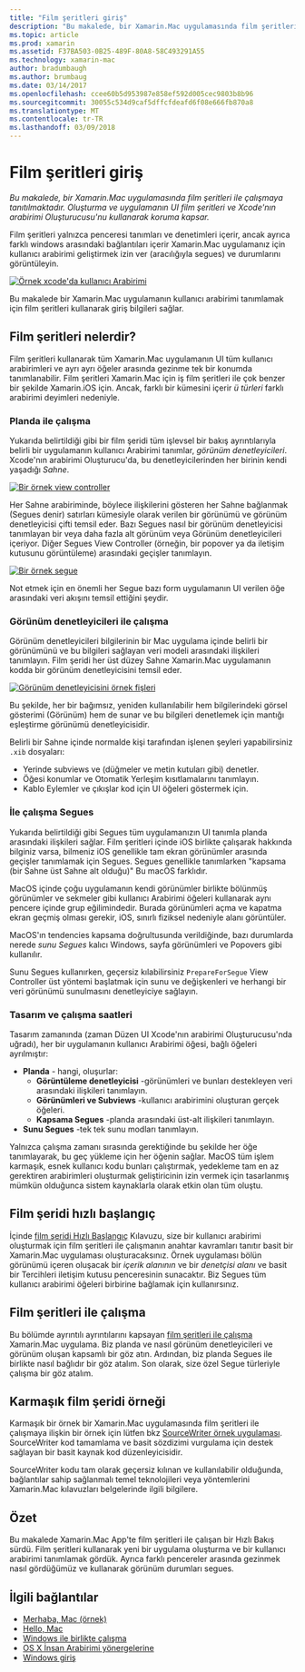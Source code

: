```yaml
---
title: "Film şeritleri giriş"
description: "Bu makalede, bir Xamarin.Mac uygulamasında film şeritleri ile çalışmaya tanıtılmaktadır. Oluşturma ve uygulamanın UI film şeritleri ve Xcode'nın arabirimi Oluşturucusu'nu kullanarak koruma kapsar."
ms.topic: article
ms.prod: xamarin
ms.assetid: F37BA503-0B25-489F-80A8-58C493291A55
ms.technology: xamarin-mac
author: bradumbaugh
ms.author: brumbaug
ms.date: 03/14/2017
ms.openlocfilehash: ccee60b5d953987e858ef592d005cec9803b8b96
ms.sourcegitcommit: 30055c534d9caf5dffcfdeafd6f08e666fb870a8
ms.translationtype: MT
ms.contentlocale: tr-TR
ms.lasthandoff: 03/09/2018
---
```

# <a name="introduction-to-storyboards"></a>Film şeritleri giriş

_Bu makalede, bir Xamarin.Mac uygulamasında film şeritleri ile çalışmaya tanıtılmaktadır. Oluşturma ve uygulamanın UI film şeritleri ve Xcode'nın arabirimi Oluşturucusu'nu kullanarak koruma kapsar._

Film şeritleri yalnızca penceresi tanımları ve denetimleri içerir, ancak ayrıca farklı windows arasındaki bağlantıları içerir Xamarin.Mac uygulamanız için kullanıcı arabirimi geliştirmek izin ver (aracılığıyla segues) ve durumlarını görüntüleyin.

[![](images/intro01.png "Örnek xcode'da kullanıcı Arabirimi")](images/intro01.png#lightbox)

Bu makalede bir Xamarin.Mac uygulamanın kullanıcı arabirimi tanımlamak için film şeritleri kullanarak giriş bilgileri sağlar.

<a name="What-are-Storyboards" />

## <a name="what-are-storyboards"></a>Film şeritleri nelerdir?

Film şeritleri kullanarak tüm Xamarin.Mac uygulamanın UI tüm kullanıcı arabirimleri ve ayrı ayrı öğeler arasında gezinme tek bir konumda tanımlanabilir. Film şeritleri Xamarin.Mac için iş film şeritleri ile çok benzer bir şekilde Xamarin.iOS için. Ancak, farklı bir kümesini içerir _ü türleri_ farklı arabirimi deyimleri nedeniyle.

<a name="Working-with-Scenes" />

### <a name="working-with-scenes"></a>Planda ile çalışma

Yukarıda belirtildiği gibi bir film şeridi tüm işlevsel bir bakış ayrıntılarıyla belirli bir uygulamanın kullanıcı Arabirimi tanımlar, _görünüm denetleyicileri_. Xcode'nın arabirimi Oluşturucu'da, bu denetleyicilerinden her birinin kendi yaşadığı _Sahne_.

[![](images/intro02.png "Bir örnek view controller")](images/intro02.png#lightbox)

Her Sahne arabiriminde, böylece ilişkilerini gösteren her Sahne bağlanmak (Segues denir) satırları kümesiyle olarak verilen bir görünümü ve görünüm denetleyicisi çifti temsil eder. Bazı Segues nasıl bir görünüm denetleyicisi tanımlayan bir veya daha fazla alt görünüm veya Görünüm denetleyicileri içeriyor. Diğer Segues View Controller (örneğin, bir popover ya da iletişim kutusunu görüntüleme) arasındaki geçişler tanımlayın. 

[![](images/intro03.png "Bir örnek segue")](images/intro03.png#lightbox)

Not etmek için en önemli her Segue bazı form uygulamanın UI verilen öğe arasındaki veri akışını temsil ettiğini şeydir.

<a name="Working-with-View-Controllers" />

### <a name="working-with-view-controllers"></a>Görünüm denetleyicileri ile çalışma

Görünüm denetleyicileri bilgilerinin bir Mac uygulama içinde belirli bir görünümünü ve bu bilgileri sağlayan veri modeli arasındaki ilişkileri tanımlayın. Film şeridi her üst düzey Sahne Xamarin.Mac uygulamanın kodda bir görünüm denetleyicisini temsil eder.

[![](images/intro04.png "Görünüm denetleyicisini örnek fişleri")](images/intro04.png#lightbox)

Bu şekilde, her bir bağımsız, yeniden kullanılabilir hem bilgilerindeki görsel gösterimi (Görünüm) hem de sunar ve bu bilgileri denetlemek için mantığı eşleştirme görünümü denetleyicisidir.

Belirli bir Sahne içinde normalde kişi tarafından işlenen şeyleri yapabilirsiniz `.xib` dosyaları: 

 - Yerinde subviews ve (düğmeler ve metin kutuları gibi) denetler.
 - Öğesi konumlar ve Otomatik Yerleşim kısıtlamalarını tanımlayın.
 - Kablo Eylemler ve çıkışlar kod için UI öğeleri göstermek için.

<a name="Working-with-Segues" />

### <a name="working-with-segues"></a>İle çalışma Segues

Yukarıda belirtildiği gibi Segues tüm uygulamanızın UI tanımla planda arasındaki ilişkileri sağlar. Film şeritleri içinde iOS birlikte çalışarak hakkında bilginiz varsa, bilmeniz iOS genellikle tam ekran görünümler arasında geçişler tanımlamak için Segues. Segues genellikle tanımlarken "kapsama (bir Sahne üst Sahne alt olduğu)" Bu macOS farklıdır.

MacOS içinde çoğu uygulamanın kendi görünümler birlikte bölünmüş görünümler ve sekmeler gibi kullanıcı Arabirimi öğeleri kullanarak aynı pencere içinde grup eğilimindedir. Burada görünümleri açma ve kapatma ekran geçmiş olması gerekir, iOS, sınırlı fiziksel nedeniyle alanı görüntüler.

MacOS'ın tendencies kapsama doğrultusunda verildiğinde, bazı durumlarda nerede _sunu Segues_ kalıcı Windows, sayfa görünümleri ve Popovers gibi kullanılır.

Sunu Segues kullanırken, geçersiz kılabilirsiniz `PrepareForSegue` View Controller üst yöntemi başlatmak için sunu ve değişkenleri ve herhangi bir veri görünümü sunulmasını denetleyiciye sağlayın.

<a name="Design-and-Run-Times" />

### <a name="design-and-run-times"></a>Tasarım ve çalışma saatleri

Tasarım zamanında (zaman Düzen UI Xcode'nın arabirimi Oluşturucusu'nda uğradı), her bir uygulamanın kullanıcı Arabirimi öğesi, bağlı öğeleri ayrılmıştır:

- **Planda** - hangi, oluşurlar:
    - **Görüntüleme denetleyicisi** -görünümleri ve bunları destekleyen veri arasındaki ilişkileri tanımlayın.
    - **Görünümleri ve Subviews** -kullanıcı arabirimini oluşturan gerçek öğeleri.
    - **Kapsama Segues** -planda arasındaki üst-alt ilişkileri tanımlayın.
- **Sunu Segues** -tek tek sunu modları tanımlayın. 

Yalnızca çalışma zamanı sırasında gerektiğinde bu şekilde her öğe tanımlayarak, bu geç yükleme için her öğenin sağlar. MacOS tüm işlem karmaşık, esnek kullanıcı kodu bunları çalıştırmak, yedekleme tam en az gerektiren arabirimleri oluşturmak geliştiricinin izin vermek için tasarlanmış mümkün olduğunca sistem kaynaklarla olarak etkin olan tüm oluştu.

<a name="Storyboard-Quick-Start" />

## <a name="storyboard-quick-start"></a>Film şeridi hızlı başlangıç

İçinde [film şeridi Hızlı Başlangıç](~/mac/platform/storyboards/quickstart.md) Kılavuzu, size bir kullanıcı arabirimi oluşturmak için film şeritleri ile çalışmanın anahtar kavramları tanıtır basit bir Xamarin.Mac uygulaması oluşturacaksınız. Örnek uygulaması bölün görünümü içeren oluşacak bir _içerik alanının_ ve bir _denetçisi alanı_ ve basit bir Tercihleri iletişim kutusu penceresinin sunacaktır. Biz Segues tüm kullanıcı arabirimi öğeleri birbirine bağlamak için kullanırsınız.

<a name="Working-with-Storyboards" />

## <a name="working-with-storyboards"></a>Film şeritleri ile çalışma

Bu bölümde ayrıntılı ayrıntılarını kapsayan [film şeritleri ile çalışma](~/mac/platform/storyboards/indepth.md) Xamarin.Mac uygulama. Biz planda ve nasıl görünüm denetleyicileri ve görünüm oluşan kapsamlı bir göz atın. Ardından, biz planda Segues ile birlikte nasıl bağlıdır bir göz atalım. Son olarak, size özel Segue türleriyle çalışma bir göz atalım. 

<a name="Complex-Storyboard-Example" />

## <a name="complex-storyboard-example"></a>Karmaşık film şeridi örneği

Karmaşık bir örnek bir Xamarin.Mac uygulamasında film şeritleri ile çalışmaya ilişkin bir örnek için lütfen bkz [SourceWriter örnek uygulaması](https://developer.xamarin.com/samples/mac/SourceWriter/). SourceWriter kod tamamlama ve basit sözdizimi vurgulama için destek sağlayan bir basit kaynak kod düzenleyicisidir.

SourceWriter kodu tam olarak geçersiz kılınan ve kullanılabilir olduğunda, bağlantılar sahip sağlanmalı temel teknolojileri veya yöntemlerini Xamarin.Mac kılavuzları belgelerinde ilgili bilgilere.

<a name="Summary" />

## <a name="summary"></a>Özet

Bu makalede Xamarin.Mac App'te film şeritleri ile çalışan bir Hızlı Bakış sürdü. Film şeritleri kullanarak yeni bir uygulama oluşturma ve bir kullanıcı arabirimi tanımlamak gördük. Ayrıca farklı pencereler arasında gezinmek nasıl gördüğümüz ve kullanarak görünüm durumları segues.


## <a name="related-links"></a>İlgili bağlantılar

- [Merhaba, Mac (örnek)](https://developer.xamarin.com/samples/mac/Hello_Mac/)
- [Hello, Mac](~/mac/get-started/hello-mac.md)
- [Windows ile birlikte çalışma](~/mac/user-interface/window.md)
- [OS X İnsan Arabirimi yönergelerine](https://developer.apple.com/library/mac/documentation/UserExperience/Conceptual/OSXHIGuidelines/)
- [Windows giriş](https://developer.apple.com/library/mac/documentation/Cocoa/Conceptual/WinPanel/Introduction.html#//apple_ref/doc/uid/10000031-SW1)
